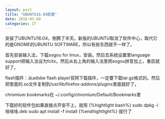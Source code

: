 ```yaml
---
layout: post
title: "UBUNTU16.04配置"
date: 2016-05-09 
categories: IT
---
```

安装了UBUNTU16.04，倒腾了半天。新版的UBUNTU取消了软件中心，取代它的是GNOME的UBUNTU SOFTWARE。所以有些东西就不一样了。

首先安装输入法，下载sogou for linux，安装。然后去系统设置里language support把输入法设为fcitx。然后从右上角的输入法里把sogou拼音加上，重启就好了。

flash插件：从adobe flash player官网下载插件，一定要下载tar.gz格式的。然后把里面的.so文件复制到/usr/lib/firefox-addons/plugins里面就好了。

chromium bookmarks在 ~/.config/chromium/Default/Bookmarks里

下载好的软件包如果直接点开安不上，就用
{%hightlight bash%}
sudo dpkg -i 啥啥啥.deb 
sudo apt install -f install
{%endhightlight%}
就行了






